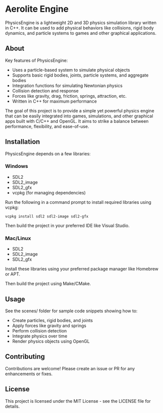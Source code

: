 # Aerolite Engine

PhysicsEngine is a lightweight 2D and 3D physics simulation library written in C++. It can be used to add physical behaviors like collisions, rigid body dynamics, and particle systems to games and other graphical applications. 

## About

Key features of PhysicsEngine:

- Uses a particle-based system to simulate physical objects
- Supports basic rigid bodies, joints, particle systems, and aggregate bodies
- Integration functions for simulating Newtonian physics
- Collision detection and response 
- Forces like gravity, drag, friction, springs, attraction, etc.
- Written in C++ for maximum performance

The goal of this project is to provide a simple yet powerful physics engine that can be easily integrated into games, simulations, and other graphical apps built with C/C++ and OpenGL. It aims to strike a balance between performance, flexibility, and ease-of-use.

## Installation

PhysicsEngine depends on a few libraries:

### Windows

- SDL2
- SDL2_image
- SDL2_gfx
- vcpkg (for managing dependencies)

Run the following in a command prompt to install required libraries using vcpkg:

```
vcpkg install sdl2 sdl2-image sdl2-gfx
```

Then build the project in your preferred IDE like Visual Studio.

### Mac/Linux

- SDL2 
- SDL2_image
- SDL2_gfx

Install these libraries using your preferred package manager like Homebrew or APT.

Then build the project using Make/CMake.

## Usage

See the scenes/ folder for sample code snippets showing how to:

- Create particles, rigid bodies, and joints
- Apply forces like gravity and springs 
- Perform collision detection
- Integrate physics over time
- Render physics objects using OpenGL

## Contributing

Contributions are welcome! Please create an issue or PR for any enhancements or fixes.

## License

This project is licensed under the MIT License - see the LICENSE file for details.
